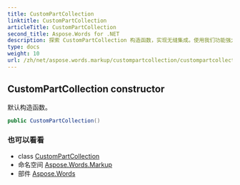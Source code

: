 ```yaml
---
title: CustomPartCollection
linktitle: CustomPartCollection
articleTitle: CustomPartCollection
second_title: Aspose.Words for .NET
description: 探索 CustomPartCollection 构造函数，实现无缝集成。使用我们功能强大的默认构造函数优化您的项目，提升性能。
type: docs
weight: 10
url: /zh/net/aspose.words.markup/custompartcollection/custompartcollection/
---
```

## CustomPartCollection constructor

默认构造函数。

```csharp
public CustomPartCollection()
```

### 也可以看看

* class [CustomPartCollection](../)
* 命名空间 [Aspose.Words.Markup](../../../aspose.words.markup/)
* 部件 [Aspose.Words](../../../)

